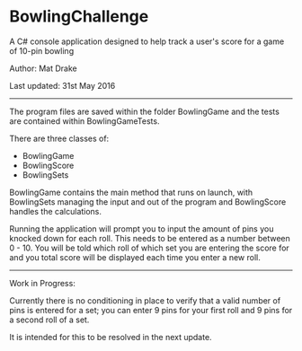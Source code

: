 # BowlingChallenge

A C# console application designed to help track a user's score for a game of 10-pin bowling

Author: Mat Drake

Last updated: 31st May 2016

----------

The program files are saved within the folder BowlingGame and the tests are contained within BowlingGameTests.

There are three classes of:
- BowlingGame
- BowlingScore
- BowlingSets

BowlingGame contains the main method that runs on launch, with BowlingSets managing the input and out of the program and BowlingScore handles the calculations.

Running the application will prompt you to input the amount of pins you knocked down for each roll. This needs to be entered as a number between 0 - 10. You will be told which roll of which set you are entering the score for and you total score will be displayed each time you enter a new roll.

----------

Work in Progress:

Currently there is no conditioning in place to verify that a valid number of pins is entered for a set; you can enter 9 pins for your first roll and 9 pins for a second roll of a set.

It is intended for this to be resolved in the next update.
